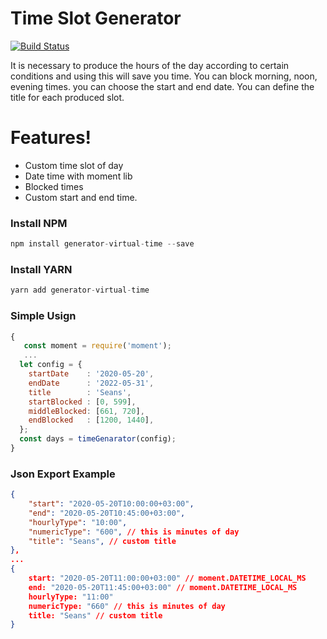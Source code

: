 # Time Slot Generator

[![Build Status](https://travis-ci.org/joemccann/dillinger.svg?branch=master)](https://travis-ci.org/joemccann/dillinger)

It is necessary to produce the hours of the day according to certain conditions and using this will save you time. You can block morning, noon, evening times. you can choose the start and end date. You can define the title for each produced slot.

# Features!

  - Custom time slot of day
  - Date time with moment lib
  - Blocked times
  - Custom start and end time. 



### Install NPM
```javascript
npm install generator-virtual-time --save
```

### Install YARN
```javascript
yarn add generator-virtual-time
```


### Simple Usign
```javascript
{
   const moment = require('moment');
   ...
  let config = {
    startDate    : '2020-05-20',
    endDate      : '2022-05-31',
    title        : 'Seans',
    startBlocked : [0, 599],
    middleBlocked: [661, 720],
    endBlocked   : [1200, 1440],
  };
  const days = timeGenarator(config);
}
```


### Json Export Example
```json
{
    "start": "2020-05-20T10:00:00+03:00",
    "end": "2020-05-20T10:45:00+03:00",
    "hourlyType": "10:00",
    "numericType": "600", // this is minutes of day
    "title": "Seans", // custom title
},
...
{
    start: "2020-05-20T11:00:00+03:00" // moment.DATETIME_LOCAL_MS
    end: "2020-05-20T11:45:00+03:00" // moment.DATETIME_LOCAL_MS
    hourlyType: "11:00"
    numericType: "660" // this is minutes of day
    title: "Seans" // custom title
}
```


